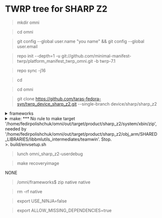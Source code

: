 # TWRP tree for SHARP Z2
>mkdir omni

>cd omni

>git config --global user.name "you name" && git config --global user.email 

>repo init --depth=1 -u git://github.com/minimal-manifest-twrp/platform_manifest_twrp_omni.git -b twrp-7.1

>repo sync -j16

>cd

>cd omni

>git clone https://github.com/taras-fedora-syn/twrp_device_sharp_z2.git --single-branch device/sharp/sharp_z2
<details> 
  <summary>frameworks</summary>
cd omni
  
git clone https://github.com/omnirom/android_frameworks_native.git -b android-6.0

git clone https://github.com/omnirom/android_frameworks_av.git -b android-6.0

cp -a android_frameworks_native frameworks/native

cp -a android_frameworks_av frameworks/av

rm -rf android_frameworks_native

rm -rf android_frameworks_av
</details>

<details> 
  <summary>make: *** No rule to make target '/home/fedirpolishchuk/omni/out/target/product/sharp_z2/system/xbin/zip', needed by '/home/fedirpolishchuk/omni/out/target/product/sharp_z2/obj_arm/SHARED_LIBRARIES/libbmlutils_intermediates/teamwin'.  Stop.</summary>
cd omni

cd out/target/product/sharp_z2/system

mkdir xbin

cd xbin

nano zip

Ctrl+O

Enter

Ctrl+X

cd

cd omni
</details>
>. build/envsetup.sh

>lunch omni_sharp_z2-userdebug

>make recoveryimage


NONE
>/omni/frameworks$ zip native native

>rm -rf native

>export USE_NINJA=false

>export ALLOW_MISSING_DEPENDENCIES=true
